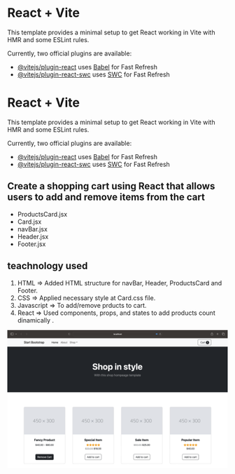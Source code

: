 # React + Vite

This template provides a minimal setup to get React working in Vite with HMR and some ESLint rules.

Currently, two official plugins are available:

- [@vitejs/plugin-react](https://github.com/vitejs/vite-plugin-react/blob/main/packages/plugin-react/README.md) uses [Babel](https://babeljs.io/) for Fast Refresh
- [@vitejs/plugin-react-swc](https://github.com/vitejs/vite-plugin-react-swc) uses [SWC](https://swc.rs/) for Fast Refresh



# React + Vite

This template provides a minimal setup to get React working in Vite with HMR and some ESLint rules.

Currently, two official plugins are available:

- [@vitejs/plugin-react](https://github.com/vitejs/vite-plugin-react/blob/main/packages/plugin-react/README.md) uses [Babel](https://babeljs.io/) for Fast Refresh
- [@vitejs/plugin-react-swc](https://github.com/vitejs/vite-plugin-react-swc) uses [SWC](https://swc.rs/) for Fast Refresh


## Create a shopping cart using React that allows users to add and remove items from the cart ##

* ProductsCard.jsx
* Card.jsx
* navBar.jsx
* Header.jsx
* Footer.jsx
## teachnology used ##
1. HTML => Added HTML structure for navBar, Header, ProductsCard and Footer.
2. CSS => Applied necessary style at Card.css file.
3. Javascript => To add/remove prducts to cart.
4. React => Used components, props, and states to add products count dinamically .

![Alt text](image.png)
